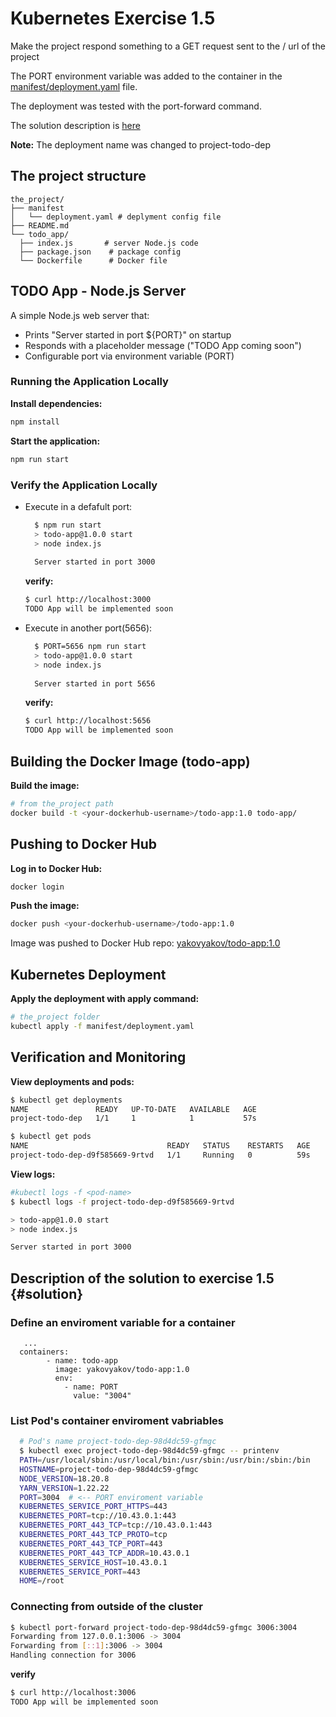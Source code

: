 # Kubernetes Exercise 1.5

Make the project respond something to a GET request sent to the / url of the project

The PORT environment variable was added to the container in the [manifest/deployment.yaml](./manifest/deployment.yaml) file.

The deployment was tested with the port-forward command.

The solution description is [here](#solution)

**Note:** The deployment name was changed to project-todo-dep

## The project structure

  ```tree
  the_project/
  ├── manifest
  │   └── deployment.yaml # deplyment config file
  ├── README.md
  └── todo_app/
    ├── index.js       # server Node.js code
    ├── package.json    # package config
    └── Dockerfile      # Docker file
  ```

## TODO App - Node.js Server

A simple Node.js web server that:

* Prints "Server started in port ${PORT}" on startup
* Responds with a placeholder message ("TODO App coming soon")
* Configurable port via environment variable (PORT)

### Running the Application Locally

**Install dependencies:**

  ```bash
  npm install
  ```

**Start the application:**

  ```bash
  npm run start
  ```

### Verify the Application Locally

* Execute in a defafult port:

    ```bash
      $ npm run start
      > todo-app@1.0.0 start
      > node index.js
      
      Server started in port 3000

  ```

  **verify:**

  ```bash
  $ curl http://localhost:3000
  TODO App will be implemented soon
  ```

* Execute in another port(5656):

    ```bash
      $ PORT=5656 npm run start
      > todo-app@1.0.0 start
      > node index.js
      
      Server started in port 5656

  ```

  **verify:**

  ```bash
  $ curl http://localhost:5656
  TODO App will be implemented soon
  ```

## Building the Docker Image (todo-app)

**Build the image:**

  ```bash
  # from the_project path
  docker build -t <your-dockerhub-username>/todo-app:1.0 todo-app/
  ```

## Pushing to Docker Hub

**Log in to Docker Hub:**

  ```bash
  docker login
  ```

**Push the image:**

  ```bash
  docker push <your-dockerhub-username>/todo-app:1.0
  ```

Image was pushed to Docker Hub repo: [yakovyakov/todo-app:1.0](https://hub.docker.com/r/yakovyakov/todo-app/tags?name=1.0)

## Kubernetes Deployment

**Apply the deployment with apply command:**

  ```bash
  # the_project folder
  kubectl apply -f manifest/deployment.yaml
  ```

## Verification and Monitoring

**View deployments and pods:**

  ```bash
  $ kubectl get deployments
  NAME               READY   UP-TO-DATE   AVAILABLE   AGE
  project-todo-dep   1/1     1            1           57s

  $ kubectl get pods
  NAME                               READY   STATUS    RESTARTS   AGE
  project-todo-dep-d9f585669-9rtvd   1/1     Running   0          59s
  ```

**View logs:**

  ```bash
  #kubectl logs -f <pod-name>
  $ kubectl logs -f project-todo-dep-d9f585669-9rtvd

  > todo-app@1.0.0 start
  > node index.js

  Server started in port 3000

  ```
## Description of the solution to exercise 1.5 {#solution}

### Define an enviroment variable for a container

  ```file
     ...
	containers:
          - name: todo-app
            image: yakovyakov/todo-app:1.0
            env:
              - name: PORT
                value: "3004"
  ```

### List Pod's container enviroment vabriables

  ```bash
    # Pod's name project-todo-dep-98d4dc59-gfmgc
    $ kubectl exec project-todo-dep-98d4dc59-gfmgc -- printenv
    PATH=/usr/local/sbin:/usr/local/bin:/usr/sbin:/usr/bin:/sbin:/bin
    HOSTNAME=project-todo-dep-98d4dc59-gfmgc
    NODE_VERSION=18.20.8
    YARN_VERSION=1.22.22
    PORT=3004  # <-- PORT enviroment variable
    KUBERNETES_SERVICE_PORT_HTTPS=443
    KUBERNETES_PORT=tcp://10.43.0.1:443
    KUBERNETES_PORT_443_TCP=tcp://10.43.0.1:443
    KUBERNETES_PORT_443_TCP_PROTO=tcp
    KUBERNETES_PORT_443_TCP_PORT=443
    KUBERNETES_PORT_443_TCP_ADDR=10.43.0.1
    KUBERNETES_SERVICE_HOST=10.43.0.1
    KUBERNETES_SERVICE_PORT=443
    HOME=/root

  ```
### Connecting from outside of the cluster

  ```bash
  $ kubectl port-forward project-todo-dep-98d4dc59-gfmgc 3006:3004
  Forwarding from 127.0.0.1:3006 -> 3004
  Forwarding from [::1]:3006 -> 3004
  Handling connection for 3006

  ```
  
**verify**

  ```bash
  $ curl http://localhost:3006
  TODO App will be implemented soon

  ```
